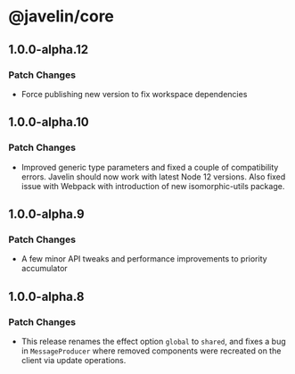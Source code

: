 # @javelin/core

## 1.0.0-alpha.12

### Patch Changes

- Force publishing new version to fix workspace dependencies

## 1.0.0-alpha.10

### Patch Changes

- Improved generic type parameters and fixed a couple of compatibility errors. Javelin should now work with latest Node 12 versions. Also fixed issue with Webpack with introduction of new isomorphic-utils package.

## 1.0.0-alpha.9

### Patch Changes

- A few minor API tweaks and performance improvements to priority accumulator

## 1.0.0-alpha.8

### Patch Changes

- This release renames the effect option `global` to `shared`, and fixes a bug in `MessageProducer` where removed components were recreated on the client via update operations.
